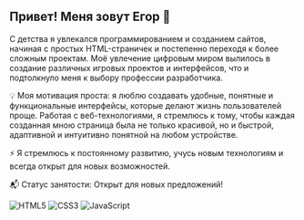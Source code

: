 ## Привет! Меня зовут Егор 👋
С детства я увлекался программированием и созданием сайтов, начиная с простых HTML-страничек и постепенно переходя к более сложным проектам. Моё увлечение цифровым миром вылилось в создание различных игровых проектов и интерфейсов, что и подтолкнуло меня к выбору профессии разработчика.

💡 Моя мотивация проста: я люблю создавать удобные, понятные и функциональные интерфейсы, которые делают жизнь пользователей проще. Работая с веб-технологиями, я стремлюсь к тому, чтобы каждая созданная мною страница была не только красивой, но и быстрой, адаптивной и интуитивно понятной на любом устройстве.

⚡ Я стремлюсь к постоянному развитию, учусь новым технологиям и всегда открыт для новых возможностей.

📬 Статус занятости: Открыт для новых предложений!

![HTML5](https://cdn.jsdelivr.net/gh/devicons/devicon/icons/html5/html5-original.svg)
![CSS3](https://cdn.jsdelivr.net/gh/devicons/devicon/icons/css3/css3-original.svg)
![JavaScript](https://cdn.jsdelivr.net/gh/devicons/devicon/icons/javascript/javascript-original.svg)
